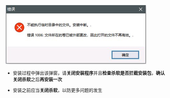 ![](/img/1006.jpg)

- 安装过程中弹出该弹窗，请**关闭安装程序**并且**检查杀软是否拦截安装包**，**确认关闭杀软**之后**再安装一次**

- 安装之前应当**关闭杀软**，以防更多问题的发生